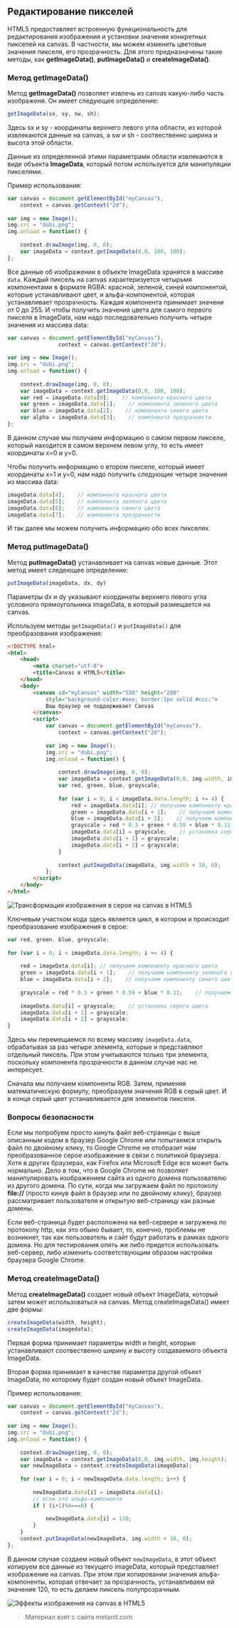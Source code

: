 ## Редактирование пикселей

HTML5 предоставляет встроенную функциональность для редактирования изображения и установки значения конкретных пикселей на canvas. В частности, мы можем изменить цветовые значения пикселя, его прозрачность. Для этого предназначены такие методы, как **getImageData()**, **putImageData()** и **createImageData()**.

### Метод getImageData()

Метод **getImageData()** позволяет извлечь из canvas какую-либо часть изображеня. Он имеет следующее определение:

```js
getImageData(sx, sy, sw, sh);
```

Здесь sx и sy - координаты верхнего левого угла области, из которой извлекаются данные на canvas, а sw и sh - соотвественно ширина и высота этой области.

Данные из определенной этими параметрами области извлекаются в виде объекта **ImageData**, который потом используется для манипуляции пикселями.

Пример использования:

```js
var canvas = document.getElementById("myCanvas"), 
    context = canvas.getContext("2d");
                
var img = new Image();
img.src = "dubi.png";
img.onload = function() {
                
    context.drawImage(img, 0, 0);
    var imageData = context.getImageData(0,0, 100, 100);
};
```

Все данные об изображении в объекте ImageData хранятся в массиве `data`. Каждый пиксель на canvas характеризуется четырьмя компонентами в формате RGBA: красной, зеленой, синей компонентой, которые устанавливают цвет, и альфа-компонентой, которая устанавливает прозрачность. Каждая компонента принимает значени от 0 до 255. И чтобы получить значения цвета для самого первого пикселя в ImageData, нам надо последовательно получить четыре значения из массива data:

```js
var canvas = document.getElementById("myCanvas"), 
                context = canvas.getContext("2d");
                
var img = new Image();
img.src = "dubi.png";
img.onload = function() {
                
    context.drawImage(img, 0, 0);
    var imageData = context.getImageData(0,0, 100, 100);
    var red = imageData.data[0];    // компонента красного цвета
    var green = imageData.data[1];    // компонента зеленого цвета
    var blue = imageData.data[2];    // компонента синего цвета
    var alpha = imageData.data[3];    // компонента прозрачности
};
```

В данном случае мы получаем информацию о самом первом пикселе, который находится в самом верхнем левом углу, то есть имеет координаты x=0 и y=0.

Чтобы получить информацию о втором пикселе, который имеет координаты x=1 и y=0, нам надо получить следующие четыре значения из массива data:

```js
imageData.data[4];    // компонента красного цвета
imageData.data[5];    // компонента зеленого цвета
imageData.data[6];    // компонента синего цвета
imageData.data[7];    // компонента прозрачности
```

И так далее мы можем получить информацию обо всех пикселях.

### Метод putImageData()

Метод **putImageData()** устанавливает на canvas новые данные. Этот метод  имеет следеющее определение:

```js
putImageData(imageData, dx, dy)
```

Параметры dx и dy указывают координаты верхнего левого угла условного прямоугольника imageData, в который размещается на canvas.

Используем методы `getImageData()` и `putImageData()` для преобразования изображения:

```html
<!DOCTYPE html>
<html>
    <head>
        <meta charset="utf-8">
        <title>Canvas в HTML5</title>
    </head>
    <body>
        <canvas id="myCanvas" width="530" height="200" 
            style="background-color:#eee; border:1px solid #ccc;">
            Ваш браузер не поддерживает Canvas
        </canvas>
        <script>
            var canvas = document.getElementById("myCanvas"), 
                context = canvas.getContext("2d");
                
            var img = new Image();
            img.src = "dubi.png";
            img.onload = function() {
                
                context.drawImage(img, 0, 0);
                var imageData = context.getImageData(0,0, img.width, img.height);
                var red, green, blue, greyscale;
                
                for (var i = 0; i < imageData.data.length; i += 4) {
                    red = imageData.data[i]; // получаем компоненту красного цвета
                    green = imageData.data[i + 1];    // получаем компоненту зеленого цвета
                    blue = imageData.data[i + 2];    // получаем компоненту синего цвета
                    grayscale = red * 0.3 + green * 0.59 + blue * 0.11;    // получаем серый фон
                    imageData.data[i] = grayscale;    // установка серого цвета
                    imageData.data[i + 1] = grayscale;
                    imageData.data[i + 2] = grayscale;
                }
                
                context.putImageData(imageData, img.width + 10, 0);
            };
        </script>
    </body>
</html>
```

![Трансформация изображения в серое на canvas в HTML5](https://metanit.com/web/html5/pics/6.28.png)

Ключевым участком кода здесь является цикл, в котором и происходит преобразование изображения в серое:

```js
var red, green, blue, greyscale;
                
for (var i = 0; i < imageData.data.length; i += 4) {
    
    red = imageData.data[i]; // получаем компоненту красного цвета
    green = imageData.data[i + 1];    // получаем компоненту зеленого цвета
    blue = imageData.data[i + 2];    // получаем компоненту синего цвета
    
    grayscale = red * 0.3 + green * 0.59 + blue * 0.11;    // получаем серый фон
    
    imageData.data[i] = grayscale;    // установка серого цвета
    imageData.data[i + 1] = grayscale;
    imageData.data[i + 2] = grayscale;
}
```

Здесь мы перемещаемся по всему массиву `imageData.data`, обрабатывая за раз четыре элемента, которые и представляют отдельный пиксель. При этом учитываются только три элемента, поскольку компонента прозрачности в данном случае нас не интересует.

Сначала мы получаем компоненты RGB. Затем, применяя математическую формулу, преобразуем значения RGB в серый цвет. И в конце серый цвет устанавливается для элементов пикселя.

### Вопросы безопасности

Если мы попробуем просто кинуть файл веб-страницы с выше описанным кодом в браузер Google Chrome или попытаемся открыть файл по двойному клику, то Google Chrome не отобразит нам преобразованное серое изображение в связи с политикой браузера. Хотя в других браузерах, как Firefox или Microsoft Edge все может быть нормально. Дело в том, что в Google Chrome не позволяет манипулировать изображением сайта из одного домена пользователю из другого домена. По сути, когда мы загружаем файл по протоколу **file://** (просто кинув файл в браузер или по двойному клику), браузер рассматривает пользователя и открытую веб-страницу как разные домены.

Если веб-страница будет расположена на веб-сервере и загружена по протоколу http, как это обыно бывает, то, конечно, проблемы не возникнет, так как пользователь и сайт будут работать в рамках одного домена. Но для тестирования опять же либо придется использовать веб-сервер, либо изменить соответствующим образом настройки браузера Google Chrome.

### Метод createImageData()

Метод **createImageData()** создает новый объект ImageData, который затем может использоваться на canvas. Метод createImageData() имеет две формы:

```js
createImageData(width, height);
createImageData(imagedata);
```

Первая форма принимает параметры width и height, которые устанавливают соотвественно ширину и высоту создаваемого объекта ImageData.

Вторая форма принимает в качестве параметра другой объект ImageData, по которому будет создан новый объект ImageData.

Пример использования:

```js
var canvas = document.getElementById("myCanvas"), 
    context = canvas.getContext("2d");
                
var img = new Image();
img.src = "dubi.png";
img.onload = function() {
                
    context.drawImage(img, 0, 0);
    var imageData = context.getImageData(0,0, img.width, img.height);
    var newImageData = context.createImageData(imageData);
                
    for (var i = 0; i < newImageData.data.length; i++) {
                
        newImageData.data[i] = imageData.data[i];
        // если это альфа-компонента
        if ( (i+1)%4===0) {
                        
            newImageData.data[i] = 120;
        }
    }
    context.putImageData(newImageData, img.width + 10, 0);
};
```

В данном случае создаем новый объект `newImageData`, в этот объект копируем все данные из текущего imageData, который представляет изображение на canvas. При этом при копировании значения альфа-компоненты, которая отвечает за прозрачность, устанавливаем ей значение 120, то есть делаем пиксель полупрозрачным.

![Эффекты изображения на canvas в HTML5](https://metanit.com/web/html5/pics/6.29.png)


> Материал взят с сайта metanit.com